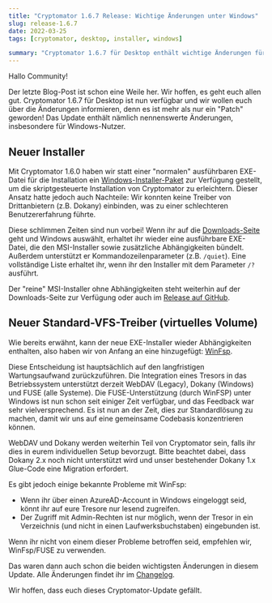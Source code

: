 ```yaml
---
title: "Cryptomator 1.6.7 Release: Wichtige Änderungen unter Windows"
slug: release-1.6.7
date: 2022-03-25
tags: [cryptomator, desktop, installer, windows]

summary: "Cryptomator 1.6.7 für Desktop enthält wichtige Änderungen für Windows-Nutzer: Ein neuer Installer und ein zusätzlicher Treiber."
---
```

Hallo Community!

Der letzte Blog-Post ist schon eine Weile her. Wir hoffen, es geht euch allen gut. Cryptomator 1.6.7 für Desktop ist nun verfügbar und wir wollen euch über die Änderungen informieren, denn es ist mehr als nur ein "Patch" geworden! Das Update enthält nämlich nennenswerte Änderungen, insbesondere für Windows-Nutzer.

## Neuer Installer
Mit Cryptomator 1.6.0 haben wir statt einer "normalen" ausführbaren EXE-Datei für die Installation ein [Windows-Installer-Paket](https://de.wikipedia.org/wiki/Windows_Installer) zur Verfügung gestellt, um die skriptgesteuerte Installation von Cryptomator zu erleichtern. Dieser Ansatz hatte jedoch auch Nachteile: Wir konnten keine Treiber von Drittanbietern (z.B. Dokany) einbinden, was zu einer schlechteren Benutzererfahrung führte.

Diese schlimmen Zeiten sind nun vorbei! Wenn ihr auf die [Downloads-Seite](/de/downloads/) geht und Windows auswählt, erhaltet ihr wieder eine ausführbare EXE-Datei, die den MSI-Installer sowie zusätzliche Abhängigkeiten bündelt. Außerdem unterstützt er Kommandozeilenparameter (z.B. `/quiet`). Eine vollständige Liste erhaltet ihr, wenn ihr den Installer mit dem Parameter `/?` ausführt.

Der "reine" MSI-Installer ohne Abhängigkeiten steht weiterhin auf der Downloads-Seite zur Verfügung oder auch im [Release auf GitHub](https://github.com/cryptomator/cryptomator/releases/tag/1.6.7).

## Neuer Standard-VFS-Treiber (virtuelles Volume)
Wie bereits erwähnt, kann der neue EXE-Installer wieder Abhängigkeiten enthalten, also haben wir von Anfang an eine hinzugefügt: [WinFsp](https://winfsp.dev/).

Diese Entscheidung ist hauptsächlich auf den langfristigen Wartungsaufwand zurückzuführen. Die Integration eines Tresors in das Betriebssystem unterstützt derzeit WebDAV (Legacy), Dokany (Windows) und FUSE (alle Systeme). Die FUSE-Unterstützung (durch WinFSP) unter Windows ist nun schon seit einiger Zeit verfügbar, und das Feedback war sehr vielversprechend. Es ist nun an der Zeit, dies zur Standardlösung zu machen, damit wir uns auf eine gemeinsame Codebasis konzentrieren können.

WebDAV und Dokany werden weiterhin Teil von Cryptomator sein, falls ihr dies in eurem individuellen Setup bevorzugt. Bitte beachtet dabei, dass Dokany 2.x noch nicht unterstützt wird und unser bestehender Dokany 1.x Glue-Code eine Migration erfordert.

Es gibt jedoch einige bekannte Probleme mit WinFsp:
- Wenn ihr über einen AzureAD-Account in Windows eingeloggt seid, könnt ihr auf eure Tresore nur lesend zugreifen.
- Der Zugriff mit Admin-Rechten ist nur möglich, wenn der Tresor in ein Verzeichnis (und nicht in einen Laufwerksbuchstaben) eingebunden ist.

Wenn ihr nicht von einem dieser Probleme betroffen seid, empfehlen wir, WinFsp/FUSE zu verwenden.

Das waren dann auch schon die beiden wichtigsten Änderungen in diesem Update. Alle Änderungen findet ihr im [Changelog](https://github.com/cryptomator/cryptomator/releases/tag/1.6.7).

Wir hoffen, dass euch dieses Cryptomator-Update gefällt.
